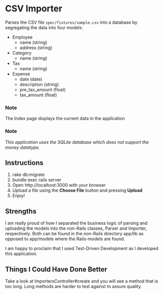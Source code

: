 # CSV Importer

Parses the CSV file `spec/fixtures/sample.csv` into a database by segregating the data into four models:

- Employee
  - name (string)
  - address (string)
- Category
  - name (string)
- Tax
  - name (string)
- Expense
  - date (date)
  - description (string)
  - pre_tax_amount (float)
  - tax_amount (float)

### Note
The Index page displays the current data in the application

### Note
*This application uses the SQLite database which does not support the money datatype.*

## Instructions

1. rake db:migrate
2. bundle exec rails server
3. Open http://localhost:3000 with your browser
4. Upload a file using the **Choose File** button and pressing **Upload**
5. Enjoy!

## Strengths

I am really proud of how I separated the business logic of parsing and uploading the models into the non-Rails classes, Parser and Importer, respectively. Both can be found in the non-Rails directory app/lib as opposed to app/models where the Rails-models are found.

I am happy to proclaim that I used Test-Driven Development as I developed this application.

## Things I Could Have Done Better

Take a look at ImportersController#create and you will see a method that is too long. Long methods are harder to test against to assure quality.
